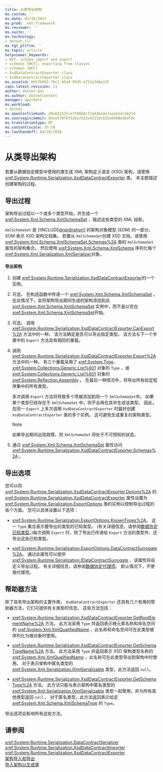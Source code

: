 ```yaml
---
title: 从类导出架构
ms.custom: ''
ms.date: 03/30/2017
ms.prod: .net-framework
ms.reviewer: ''
ms.suite: ''
ms.technology:
- dotnet-clr
ms.tgt_pltfrm: ''
ms.topic: article
helpviewer_keywords:
- WCF, schema import and export
- schemas [WCF], exporting from classes
- schemas [WCF]
- XsdDataContractExporter class
- XsdDataContractImporter class
ms.assetid: bb57b962-70c1-45a9-93d5-e721e340a13f
caps.latest.revision: 11
author: dotnet-bot
ms.author: dotnetcontent
manager: wpickett
ms.workload:
- dotnet
ms.openlocfilehash: d9e63223fce7f86b0cf2a64ba4e7aa2e54ca6219
ms.sourcegitcommit: 03ee570f6f528a7d23a4221dcb26a9498edbdf8c
ms.translationtype: MT
ms.contentlocale: zh-CN
ms.lasthandoff: 04/28/2018
---
```

# <a name="exporting-schemas-from-classes"></a>从类导出架构
若要从数据协定模型中使用的类生成 XML 架构定义语言 (XSD) 架构，请使用 <xref:System.Runtime.Serialization.XsdDataContractExporter> 类。 本主题描述创建架构的过程。  
  
## <a name="the-export-process"></a>导出过程  
 架构导出过程以一个或多个类型开始，并生成一个 <xref:System.Xml.Schema.XmlSchemaSet> ，描述这些类型的 XML 投影。  
  
 `XmlSchemaSet` 是 [!INCLUDE[dnprdnshort](../../../../includes/dnprdnshort-md.md)] 的架构对象模型 (SOM) 的一部分，SOM 表示 XSD 架构文档集。 若要从 `XmlSchemaSet`创建 XSD 文档，请使用 <xref:System.Xml.Schema.XmlSchemaSet.Schemas%2A> 类的 `XmlSchemaSet` 属性的架构集合。 然后使用 <xref:System.Xml.Schema.XmlSchema> 序列化每个 <xref:System.Xml.Serialization.XmlSerializer>对象。  
  
#### <a name="to-export-schemas"></a>导出架构  
  
1.  创建 <xref:System.Runtime.Serialization.XsdDataContractExporter>的一个实例。  
  
2.  可选。 在构造函数中传递一个 <xref:System.Xml.Schema.XmlSchemaSet> 。 在此情况下，会将架构导出期间生成的架构添加到此 <xref:System.Xml.Schema.XmlSchemaSet> 实例中，而不是以空白 <xref:System.Xml.Schema.XmlSchemaSet>开始。  
  
3.  可选。 调用 <xref:System.Runtime.Serialization.XsdDataContractExporter.CanExport%2A> 方法中的一种。 该方法确定是否可以导出指定类型。 该方法与下一个步骤中的 `Export` 方法具有相同的重载。  
  
4.  调用 <xref:System.Runtime.Serialization.XsdDataContractExporter.Export%2A> 方法中的一种。 有三个重载采用了 <xref:System.Type>、 <xref:System.Collections.Generic.List%601> 对象的 `Type` ，或 <xref:System.Collections.Generic.List%601> 对象的 <xref:System.Reflection.Assembly> 。 在最后一种情况中，将导出所有给定程序集中的所有类型。  
  
     多次调用 `Export` 方法将导致多个项被添加到同一个 `XmlSchemaSet`中。 如果某个类型已经存在于 `XmlSchemaSet` 中，则不会再在其中生成该类型。 因此，在同一 `Export` 上多次调用 `XsdDataContractExporter` 时最好创建 `XsdDataContractExporter` 类的多个实例。 这可避免生成重复的架构类型。  
  
    > [!NOTE]
    >  如果导出期间出现故障，则 `XmlSchemaSet` 将处于不可预知的状态。  
  
5.  通过 <xref:System.Xml.Schema.XmlSchemaSet> 属性访问 <xref:System.Runtime.Serialization.XsdDataContractExporter.Schemas%2A> 。  
  
## <a name="export-options"></a>导出选项  
 您可以将 <xref:System.Runtime.Serialization.XsdDataContractExporter.Options%2A> 的 <xref:System.Runtime.Serialization.XsdDataContractExporter> 属性设置为 <xref:System.Runtime.Serialization.ExportOptions> 类的实例以控制导出过程的各个方面。 您可以具体设置以下选项：  
  
-   <xref:System.Runtime.Serialization.ExportOptions.KnownTypes%2A>。 这一 `Type` 集合表示要导出的类型的已知类型。 (有关详细信息，请参阅[数据协定已知类型](../../../../docs/framework/wcf/feature-details/data-contract-known-types.md)。)每次调用 `Export` 时，除了导出已传递给 `Export` 方法的类型外，还导出这些已知类型。  
  
-   <xref:System.Runtime.Serialization.ExportOptions.DataContractSurrogate%2A>。 通过此属性可以提供 <xref:System.Runtime.Serialization.IDataContractSurrogate> ，该属性将自定义导出过程。 有关详细信息，请参阅[数据协定代理项](../../../../docs/framework/wcf/extending/data-contract-surrogates.md)。 默认情况下，不使用代理项。  
  
## <a name="helper-methods"></a>帮助器方法  
 除了具有导出架构的主要作用， `XsdDataContractExporter` 还具有几个有用的帮助器方法，它们可提供有关类型的信息。 这些方法包括：  
  
-   <xref:System.Runtime.Serialization.XsdDataContractExporter.GetRootElementName%2A> 方法。 此方法采用 `Type` 并返回表示根元素名称和命名空间的 <xref:System.Xml.XmlQualifiedName> ，此名称和命名空间可在此类型被序列化为根对象时使用。  
  
-   <xref:System.Runtime.Serialization.XsdDataContractExporter.GetSchemaTypeName%2A> 方法。 此方法采用 `Type` 并返回表示 XSD 架构类型名称的 <xref:System.Xml.XmlQualifiedName> ，此名称可在此类型导出到架构中时使用。 对于表示架构中匿名类型的 <xref:System.Xml.Serialization.IXmlSerializable> 类型，此方法返回 `null`。  
  
-   <xref:System.Runtime.Serialization.XsdDataContractExporter.GetSchemaType%2A> 方法。 此方法只能与表示架构中匿名类型的 <xref:System.Xml.Serialization.IXmlSerializable> 类型一起使用，并为所有其他类型返回 `null` 。 对于匿名类型，此方法返回表示给定 <xref:System.Xml.Schema.XmlSchemaType> 的 `Type`。  
  
 导出选项会影响所有这些方法。  
  
## <a name="see-also"></a>请参阅  
 <xref:System.Runtime.Serialization.DataContractSerializer>  
 <xref:System.Runtime.Serialization.XsdDataContractImporter>  
 <xref:System.Runtime.Serialization.XsdDataContractExporter>  
 [架构导入和导出](../../../../docs/framework/wcf/feature-details/schema-import-and-export.md)  
 [导入架构以生成类](../../../../docs/framework/wcf/feature-details/importing-schema-to-generate-classes.md)
